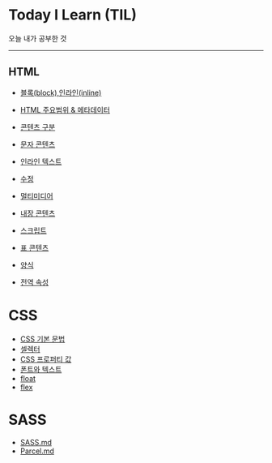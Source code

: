 # Today I Learn (TIL)
 오늘 내가 공부한 것

---

## HTML

- [블록(block),인라인(inline)](https://github.com/jungks9351/TIL/blob/main/HTML/%EB%B8%94%EB%A1%9D(block)%2C%20%EC%9D%B8%EB%9D%BC%EC%9D%B8(inline).md)

- [HTML 주요범위 & 메타데이터](https://github.com/jungks9351/TIL/blob/main/HTML/HTML%20%EC%A3%BC%EC%9A%94%EB%B2%94%EC%9C%84%20%26%20%EB%A9%94%ED%83%80%EB%8D%B0%EC%9D%B4%ED%84%B0.md)

- [콘텐츠 구분](https://github.com/jungks9351/TIL/blob/main/HTML/%EC%BD%98%ED%85%90%EC%B8%A0%20%EA%B5%AC%EB%B6%84.md)

- [문자 콘텐츠](https://github.com/jungks9351/TIL/blob/main/HTML/%E1%84%86%E1%85%AE%E1%86%AB%E1%84%8C%E1%85%A1%20%E1%84%8F%E1%85%A9%E1%86%AB%E1%84%90%E1%85%A6%E1%86%AB%E1%84%8E%E1%85%B3.md)

- [인라인 텍스트](https://github.com/jungks9351/TIL/blob/main/HTML/%EC%9D%B8%EB%9D%BC%EC%9D%B8%20%ED%85%8D%EC%8A%A4%ED%8A%B8.md)

- [수정](https://github.com/jungks9351/TIL/blob/main/HTML/%EC%88%98%EC%A0%95.md)

- [멀티미디어](https://github.com/jungks9351/TIL/blob/main/HTML/%EB%A9%80%ED%8B%B0%EB%AF%B8%EB%94%94%EC%96%B4.md)

- [내장 콘텐츠](https://github.com/jungks9351/TIL/blob/main/HTML/%EB%82%B4%EC%9E%A5%20%EC%BD%98%ED%85%90%EC%B8%A0.md)

- [스크립트](https://github.com/jungks9351/TIL/blob/main/HTML/%EC%8A%A4%ED%81%AC%EB%A6%BD%ED%8A%B8.md)

- [표 콘텐츠](https://github.com/jungks9351/TIL/blob/main/HTML/%ED%91%9C%20%EC%BD%98%ED%85%90%EC%B8%A0.md)

- [양식](https://github.com/jungks9351/TIL/blob/main/HTML/%EC%96%91%EC%8B%9D.md)

- [전역 속성](https://github.com/jungks9351/TIL/blob/main/HTML/%EC%A0%84%EC%97%AD%20%EC%86%8D%EC%84%B1.md)

# CSS
- [CSS 기본 문법](https://github.com/jungks9351/TIL/blob/main/CSS/CSS%20%EA%B8%B0%EB%B3%B8%20%EB%AC%B8%EB%B2%95.md)
- [셀렉터](https://github.com/jungks9351/TIL/blob/main/CSS/%EC%85%80%EB%A0%89%ED%84%B0.md)
- [CSS 프로퍼티 값](https://github.com/jungks9351/TIL/blob/main/CSS/CSS%20%ED%94%84%EB%A1%9C%ED%8D%BC%ED%8B%B0%20%EA%B0%92%EC%9D%98%20%EB%8B%A8%EC%9C%84.md)
- [폰트와 텍스트](https://github.com/jungks9351/TIL/blob/main/CSS/%ED%8F%B0%ED%8A%B8%EC%99%80%20%ED%85%8D%EC%8A%A4%ED%8A%B8.md)
- [float](https://github.com/jungks9351/TIL/blob/main/CSS/float.md)
- [flex](https://github.com/jungks9351/TIL/blob/main/CSS/flex.md)

# SASS
- [SASS.md](https://github.com/jungks9351/TIL/blob/main/Sass/SASS.md)
- [Parcel.md](https://github.com/jungks9351/TIL/blob/main/Sass/Parcel.md)